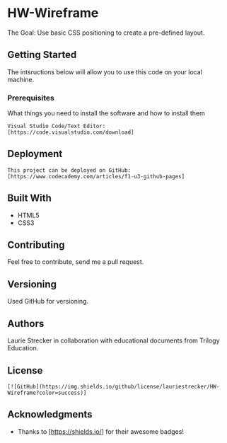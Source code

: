 # HW-Wireframe

The Goal: Use basic CSS positioning to create a pre-defined layout. 

## Getting Started

The intsructions below will allow you to use this code on  your local machine.

### Prerequisites

What things you need to install the software and how to install them

```
Visual Studio Code/Text Editor: [https://code.visualstudio.com/download]

```
## Deployment

```
This project can be deployed on GitHub: 
[https://www.codecademy.com/articles/f1-u3-github-pages]

```

## Built With

* HTML5
* CSS3

## Contributing

Feel free to contribute, send me a pull request.

## Versioning

Used GitHub for versioning. 

## Authors

Laurie Strecker in collaboration with educational documents from Trilogy Education. 

## License

```
[![GitHub](https://img.shields.io/github/license/lauriestrecker/HW-Wireframe?color=success)]

```


## Acknowledgments

* Thanks to [https://shields.io/] for their awesome badges!





